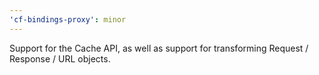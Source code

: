 ```yaml
---
'cf-bindings-proxy': minor
---
```


Support for the Cache API, as well as support for transforming Request / Response / URL objects.
